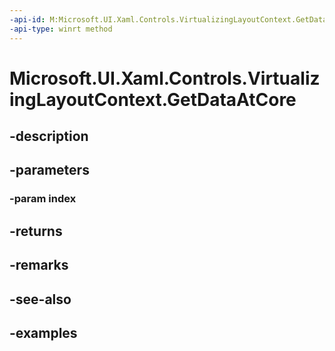 ```yaml
---
-api-id: M:Microsoft.UI.Xaml.Controls.VirtualizingLayoutContext.GetDataAtCore(System.Int32)
-api-type: winrt method
---
```


<!-- Method syntax.
virtual protected object VirtualizingLayoutContext.GetDataAtCore(Int32 index)
-->

# Microsoft.UI.Xaml.Controls.VirtualizingLayoutContext.GetDataAtCore

## -description

## -parameters
### -param index

## -returns

## -remarks

## -see-also

## -examples

